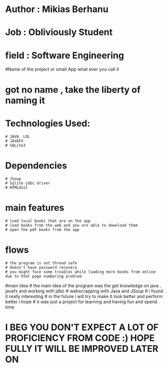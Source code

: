 # Author : Mikias Berhanu
# Job : Obliviously Student 
# field : Software Engineering 

#Name of the project or small App what ever you call it  
# got no name , take the liberty of naming it 

# Technologies Used:
    # JAVA  LOL
    # JAVAFX  
    # SQLite3
# Dependencies 
    # JSoup
    # Sqlite-jdbc driver
    # HTMLUnit
# main features 
    # load local books that are on the app
    # load books from the web and you are able to download them
    # open the pdf books from the app 
# flows 
    # the program is not thread safe
    # doesn't have password recovery
    # you might face some troubles while loading more books from online due to html page numbering problem

#main idea
    # the main idea of the program was the get knowledge on java , javafx and working with jdbc 
    # webscrapping with Java and JSoup
    # i found it really interesting 
    # in the future i will try to make it look better and perform better i hope
    # it was just a project for learning and having fun and spend time


# I BEG YOU DON'T EXPECT A LOT OF PROFICIENCY FROM CODE :) HOPE FULLY IT WILL BE IMPROVED LATER ON
